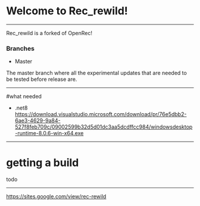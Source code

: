 # Welcome to Rec_rewild!
---
Rec_rewild is a forked of OpenRec!

### Branches
 - Master

The master branch where all the experimental updates that are needed to be tested before release are.

---
#what needed
- .net8
https://download.visualstudio.microsoft.com/download/pr/76e5dbb2-6ae3-4629-9a84-527f8feb709c/09002599b32d5d01dc3aa5dcdffcc984/windowsdesktop-runtime-8.0.6-win-x64.exe
---
# getting a build

todo


---
https://sites.google.com/view/rec-rewild

